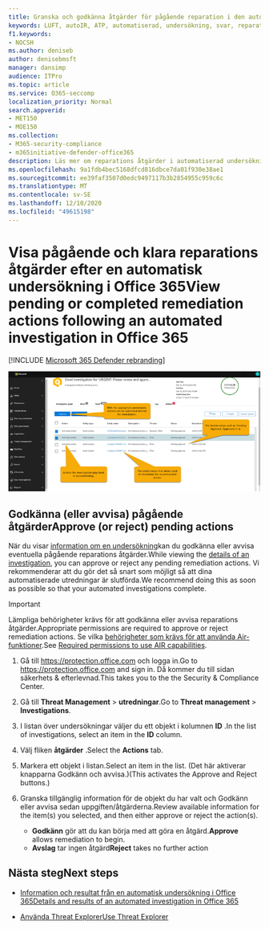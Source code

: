 ```yaml
---
title: Granska och godkänna åtgärder för pågående reparation i den automatiska undersökningen och svaret
keywords: LUFT, autoIR, ATP, automatiserad, undersökning, svar, reparation, hot, Avancerat, hot, skydd
f1.keywords:
- NOCSH
ms.author: deniseb
author: denisebmsft
manager: dansimp
audience: ITPro
ms.topic: article
ms.service: O365-seccomp
localization_priority: Normal
search.appverid:
- MET150
- MOE150
ms.collection:
- M365-security-compliance
- m365initiative-defender-office365
description: Läs mer om reparations åtgärder i automatiserad undersökning och svars funktioner i Microsoft Defender för Office 365 abonnemang 2.
ms.openlocfilehash: 9a1fdb4bec5168dfcd816dbce7da01f930e38ae1
ms.sourcegitcommit: ee39faf3507d0edc9497117b3b2854955c959c6c
ms.translationtype: MT
ms.contentlocale: sv-SE
ms.lasthandoff: 12/10/2020
ms.locfileid: "49615198"
---
```

# <a name="view-pending-or-completed-remediation-actions-following-an-automated-investigation-in-office-365"></a><span data-ttu-id="f1822-104">Visa pågående och klara reparations åtgärder efter en automatisk undersökning i Office 365</span><span class="sxs-lookup"><span data-stu-id="f1822-104">View pending or completed remediation actions following an automated investigation in Office 365</span></span>

[!INCLUDE [Microsoft 365 Defender rebranding](../includes/microsoft-defender-for-office.md)]



![Åtgärds sidan flyg undersökningar](../../media/air-investigationactionspage.png)

## <a name="approve-or-reject-pending-actions"></a><span data-ttu-id="f1822-106">Godkänna (eller avvisa) pågående åtgärder</span><span class="sxs-lookup"><span data-stu-id="f1822-106">Approve (or reject) pending actions</span></span>

<span data-ttu-id="f1822-107">När du visar [information om en undersökning](air-view-investigation-results.md)kan du godkänna eller avvisa eventuella pågående reparations åtgärder.</span><span class="sxs-lookup"><span data-stu-id="f1822-107">While viewing the [details of an investigation](air-view-investigation-results.md), you can approve or reject any pending remediation actions.</span></span> <span data-ttu-id="f1822-108">Vi rekommenderar att du gör det så snart som möjligt så att dina automatiserade utredningar är slutförda.</span><span class="sxs-lookup"><span data-stu-id="f1822-108">We recommend doing this as soon as possible so that your automated investigations complete.</span></span>

> [!IMPORTANT]
> <span data-ttu-id="f1822-109">Lämpliga behörigheter krävs för att godkänna eller avvisa reparations åtgärder.</span><span class="sxs-lookup"><span data-stu-id="f1822-109">Appropriate permissions are required to approve or reject remediation actions.</span></span> <span data-ttu-id="f1822-110">Se vilka [behörigheter som krävs för att använda Air-funktioner](office-365-air.md#required-permissions-to-use-air-capabilities).</span><span class="sxs-lookup"><span data-stu-id="f1822-110">See [Required permissions to use AIR capabilities](office-365-air.md#required-permissions-to-use-air-capabilities).</span></span>

1. <span data-ttu-id="f1822-111">Gå till <https://protection.office.com> och logga in.</span><span class="sxs-lookup"><span data-stu-id="f1822-111">Go to <https://protection.office.com> and sign in.</span></span> <span data-ttu-id="f1822-112">Då kommer du till sidan säkerhets & efterlevnad.</span><span class="sxs-lookup"><span data-stu-id="f1822-112">This takes you to the the Security & Compliance Center.</span></span>

2. <span data-ttu-id="f1822-113">Gå till **Threat Management** \> **utredningar**.</span><span class="sxs-lookup"><span data-stu-id="f1822-113">Go to **Threat management** \> **Investigations**.</span></span>

3. <span data-ttu-id="f1822-114">I listan över undersökningar väljer du ett objekt i kolumnen **ID** .</span><span class="sxs-lookup"><span data-stu-id="f1822-114">In the list of investigations, select an item in the **ID** column.</span></span>

4. <span data-ttu-id="f1822-115">Välj fliken **åtgärder** .</span><span class="sxs-lookup"><span data-stu-id="f1822-115">Select the **Actions** tab.</span></span>

5. <span data-ttu-id="f1822-116">Markera ett objekt i listan.</span><span class="sxs-lookup"><span data-stu-id="f1822-116">Select an item in the list.</span></span> <span data-ttu-id="f1822-117">(Det här aktiverar knapparna Godkänn och avvisa.)</span><span class="sxs-lookup"><span data-stu-id="f1822-117">(This activates the Approve and Reject buttons.)</span></span>

6. <span data-ttu-id="f1822-118">Granska tillgänglig information för de objekt du har valt och Godkänn eller avvisa sedan uppgiften/åtgärderna.</span><span class="sxs-lookup"><span data-stu-id="f1822-118">Review available information for the item(s) you selected, and then either approve or reject the action(s).</span></span>
   - <span data-ttu-id="f1822-119">**Godkänn** gör att du kan börja med att göra en åtgärd.</span><span class="sxs-lookup"><span data-stu-id="f1822-119">**Approve** allows remediation to begin.</span></span>
   - <span data-ttu-id="f1822-120">**Avslag** tar ingen åtgärd</span><span class="sxs-lookup"><span data-stu-id="f1822-120">**Reject** takes no further action</span></span>

## <a name="next-steps"></a><span data-ttu-id="f1822-121">Nästa steg</span><span class="sxs-lookup"><span data-stu-id="f1822-121">Next steps</span></span>

- [<span data-ttu-id="f1822-122">Information och resultat från en automatisk undersökning i Office 365</span><span class="sxs-lookup"><span data-stu-id="f1822-122">Details and results of an automated investigation in Office 365</span></span>](air-view-investigation-results.md)

- [<span data-ttu-id="f1822-123">Använda Threat Explorer</span><span class="sxs-lookup"><span data-stu-id="f1822-123">Use Threat Explorer</span></span>](threat-explorer.md)

